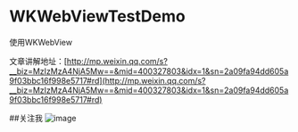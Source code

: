 # WKWebViewTestDemo
使用WKWebView

文章讲解地址：[http://mp.weixin.qq.com/s?__biz=MzIzMzA4NjA5Mw==&mid=400327803&idx=1&sn=2a09fa94dd605a9f03bbc16f998e5717#rd](http://mp.weixin.qq.com/s?__biz=MzIzMzA4NjA5Mw==&mid=400327803&idx=1&sn=2a09fa94dd605a9f03bbc16f998e5717#rd)

##关注我
![image](https://github.com/CoderJackyHuang/IOSCallJsOrJsCallIOS/blob/master/wx.jpg)

